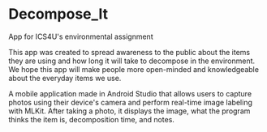 # Decompose_It
App for ICS4U's environmental assignment

This app was created to spread awareness to the public about the items they are using and how long it will take to decompose in the environment. We hope this app will make people more open-minded and knowledgeable about the everyday items we use.

A mobile application made in Android Studio that allows users to capture photos using their device's camera and perform real-time image labeling with MLKit. After taking a photo, it displays the image, what the program thinks the item is, decomposition time, and notes.
